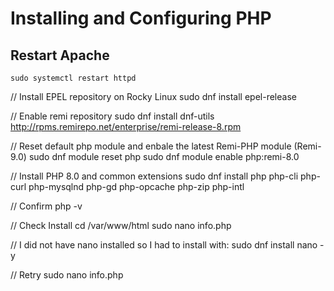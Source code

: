 # Installing and Configuring PHP

## Restart Apache

```
sudo systemctl restart httpd
```

// Install EPEL repository on Rocky Linux
sudo dnf install epel-release

// Enable remi repository
sudo dnf install dnf-utils http://rpms.remirepo.net/enterprise/remi-release-8.rpm

// Reset default php module and enbale the latest Remi-PHP module (Remi-9.0)
sudo dnf module reset php
sudo dnf module enable php:remi-8.0

// Install PHP 8.0 and common extensions
sudo dnf install php php-cli php-curl php-mysqlnd php-gd php-opcache php-zip php-intl

// Confirm
php -v

// Check Install
cd /var/www/html
sudo nano info.php

// I did not have nano installed so I had to install with:
sudo dnf install nano -y

// Retry
sudo nano info.php

